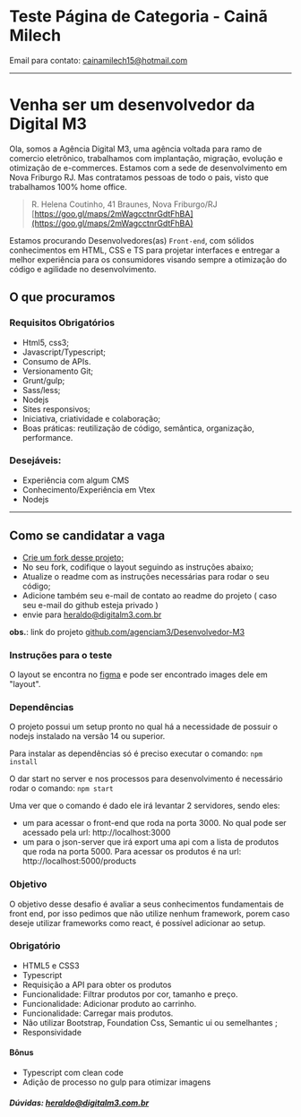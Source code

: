# Teste Página de Categoria - Cainã Milech

Email para contato: cainamilech15@hotmail.com

---

# Venha ser um desenvolvedor da Digital M3

Ola, somos a Agência Digital M3, uma agência voltada para ramo de comercio eletrônico, trabalhamos com implantação, migração, evolução e otimização de e-commerces. Estamos com a sede de desenvolvimento em Nova Friburgo RJ. Mas contratamos pessoas de todo o pais, visto que trabalhamos 100% home office.

> R. Helena Coutinho, 41
> Braunes, Nova Friburgo/RJ
> [https://goo.gl/maps/2mWagcctnrGdtFhBA](https://goo.gl/maps/2mWagcctnrGdtFhBA)

Estamos procurando Desenvolvedores(as) `Front-end`, com sólidos conhecimentos em HTML, CSS e TS para projetar interfaces e entregar a melhor experiência para os consumidores visando sempre a otimização do código e agilidade no desenvolvimento.

## O que procuramos

### Requisitos Obrigatórios

- Html5, css3;
- Javascript/Typescript;
- Consumo de APIs.
- Versionamento Git;
- Grunt/gulp;
- Sass/less;
- Nodejs
- Sites responsivos;
- Iniciativa, criatividade e colaboração;
- Boas práticas: reutilização de código, semântica, organização, performance.

### Desejáveis:

- Experiência com algum CMS
- Conhecimento/Experiência em Vtex
- Nodejs

---

## Como se candidatar a vaga

- [Crie um fork desse projeto;](https://github.com/agenciam3/Desenvolvedor-M3/fork)
- No seu fork, codifique o layout seguindo as instruções abaixo;
- Atualize o readme com as instruções necessárias para rodar o seu código;
- Adicione também seu e-mail de contato ao readme do projeto ( caso seu e-mail do github esteja privado )
- envie para [heraldo@digitalm3.com.br](mailto:heraldo@digitalm3.com.br?subject=Vaga%20DEV%20-%20Digital%20M3)

**obs.**: link do projeto [github.com/agenciam3/Desenvolvedor-M3](https://github.com/agenciam3/Desenvolvedor-M3)

### Instruções para o teste

O layout se encontra no [figma](https://www.figma.com/file/hPfcV6VClVfkHCtje9997Q/Desafio-m3?node-id=0%3A1) e pode ser encontrado images dele em "layout".

### Dependências

O projeto possui um setup pronto no qual há a necessidade de possuir o nodejs instalado na versão 14 ou superior.

Para instalar as dependências só é preciso executar o comando: `npm install`

O dar start no server e nos processos para desenvolvimento é necessário rodar o comando: `npm start `

Uma ver que o comando é dado ele irá levantar 2 servidores, sendo eles:

- um para acessar o front-end que roda na porta 3000. No qual pode ser acessado pela url: http://localhost:3000
- um para o json-server que irá export uma api com a lista de produtos que roda na porta 5000. Para acessar os produtos é na url: http://localhost:5000/products

### Objetivo

O objetivo desse desafio é avaliar a seus conhecimentos fundamentais de front end, por isso pedimos que não utilize nenhum framework, porem caso deseje utilizar frameworks como react, é possível adicionar ao setup.

### Obrigatório

- HTML5 e CSS3
- Typescript
- Requisição a API para obter os produtos
- Funcionalidade: Filtrar produtos por cor, tamanho e preço.
- Funcionalidade: Adicionar produto ao carrinho.
- Funcionalidade: Carregar mais produtos.
- Não utilizar Bootstrap, Foundation Css, Semantic ui ou semelhantes ;
- Responsividade

#### Bônus

- Typescript com clean code
- Adição de processo no gulp para otimizar imagens

##### Dúvidas: [heraldo@digitalm3.com.br](mailto:heraldo@digitalm3.com.br?subject=Dúvida%20Vaga%20DEV%20-%20Digital%20M3)
